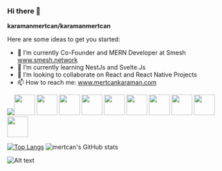 ### Hi there 👋

**karamanmertcan/karamanmertcan**


Here are some ideas to get you started:

- 🔭 I’m currently Co-Founder and MERN Developer at Smesh www.smesh.network
- 🌱 I’m currently learning NestJs and Svelte.Js
- 👯 I’m looking to collaborate on React and React Native Projects
- 📫 How to reach me: www.mertcankaraman.com

<img src="https://img.icons8.com/office/40/000000/react.png"/><img src="https://img.icons8.com/color/48/000000/javascript--v1.png" style="height:48px;width:48px;"/>
<img src="https://img.icons8.com/color/48/000000/sass.png" style="height:48px;width:48px;"/>
<img src="https://img.icons8.com/color/48/000000/nodejs.png" style="height:48px;width:48px;"/>
<img src="https://img.icons8.com/color/48/000000/mongodb.png" style="height:48px;width:48px;"/>
<img src="https://img.icons8.com/color/48/000000/bootstrap.png" style="height:48px;width:48px;"/>
<img src="https://img.icons8.com/color/48/000000/material-ui.png" style="height:48px;width:48px;"/>
<img src="https://img.icons8.com/color/48/000000/react-native.png" style="height:48px;width:48px;"/>
<img src="https://img.icons8.com/color/48/000000/npm.png" style="height:48px;width:48px;" />
<img style="height:48px;width:48px;" src="https://img.icons8.com/doodle/344/svetle.png"/>
<img style="height:48px;width:48px;" src="https://img.icons8.com/color/344/vue-js.png"/>



[![Top Langs](https://github-readme-stats.vercel.app/api/top-langs/?username=karamanmertcan&hide=css,html)](https://github.com/karamanmertcan/github-readme-stats)
![mertcan's GitHub stats](https://github-readme-stats.vercel.app/api?username=karamanmertcan&count_private=true)

![Alt text](https://spotify-recently-played-readme.vercel.app/api?user=karaman_mertcan&count={count})




